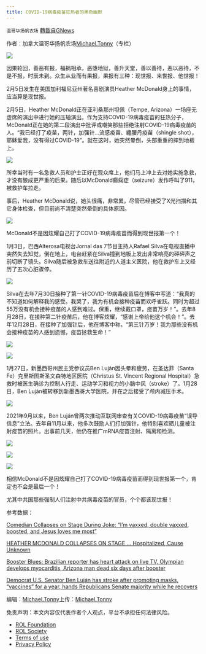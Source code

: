 ```yaml
---
title: COVID-19病毒疫苗狂热者的黑色幽默
---
```

`温哥华扬帆农场` [轉載自GNews](https://gnews.org/zh-hans/1970887/)

作者：加拿大温哥华扬帆农场[Michael.Tonny](https://gnews.org/zh-hans/author/michaeltonny/)（专栏）

![](https://assets.gnews.org/wp-content/uploads/2021/12/michael-4.jpg)

因果轮回，善恶有报，福祸相承，恶堕地狱，善升天堂，善以善待，恶以恶待，不是不报，时辰未到。众生从业而有果报，果报有三种：现世报、来世报、他世报！

2月5日发生在美国加利福尼亚州著名喜剧演员Heather McDonald身上的事情，应当算是现世报。

2月5日，Heather McDonald正在亚利桑那州坦佩（Tempe, Arizona）一场座无虚席的演出中进行她的压轴演出。作为支持COVID-19病毒疫苗的狂热分子，McDonald正在她的第二段演出中批评或嘲笑那些拒绝注射COVID-19病毒疫苗的人。“我已经打了疫苗，两针，加强针…流感疫苗、纏腰丹疫苗（shingle shot），耶稣爱我，没有得过COVID-19”。就在这时，她突然晕倒，头部重重的摔到地板上。

![](https://assets.gnews.org/wp-content/uploads/2022/02/e73a64ac92d040b8b6d317ab4fbe9a88_md.jpg)

所幸当时有一名急救人员和护士正好在观众席上，他们马上冲上去对她实施急救，才没有酿成更严重的后果。随后以McDonald癫痫症（seizure）发作呼叫了911，被救护车拉走。

事后，Heather McDonald说，她头很痛，非常累，尽管已经接受了X光扫描和其它身体检查，但目前尚不清楚突然晕倒的具体原因。

![](https://assets.gnews.org/wp-content/uploads/2022/02/Snipaste_2022-02-07_21-51-30.png)

McDonald不是因炫耀自己打了COVID-19病毒疫苗而得到现世报第一个！

1月3日，巴西Alterosa电视台Jornal das 7节目主持人Rafael Silva在电视直播中突然失去知觉，倒在地上，电台赶紧在Silva撞到地板上发出非常响亮的砰砰声之前切断了镜头。Silva随后被急救车送往附近的人道主义医院，他在救护车上又经历了五次心脏骤停。

![](https://assets.gnews.org/wp-content/uploads/2022/02/OGzHJgsJDe2r.mp4_20220207_220541.266.jpg)

Silva在去年7月30日接种了第一针COVID-19病毒疫苗后在博客中写道：“我真的不知道如何解释我的感受。我哭了，我为有机会接种疫苗而欢呼雀跃。同时为超过55万没有机会接种疫苗的人感到难过。保重，继续戴口罩，疫苗万岁！”。去年8月28日，在接种第二针疫苗后，他在博客炫耀，“感谢上帝给他这个机会！”。去年12月28日，在接种了加强针后，他在博客中称，“第三针万岁！我为那些没有机会接种疫苗的人感到遗憾，疫苗拯救生命！”

![](https://assets.gnews.org/wp-content/uploads/2022/02/Rafael-Silva-Second2-768x742-1.png)

![](https://assets.gnews.org/wp-content/uploads/2022/02/Rafael-Silva-booster.png)

1月27日，新墨西哥州民主党参议员Ben Luján因头晕和疲劳，在圣达菲（Santa Fe）克里斯图斯圣文森特地区医院（Christus St. Vincent Regional Hospital）急救时被医生确诊为控制人行走、运动学习和视力的小脑中风（stroke）了。1月28日，Ben Luján被转移到新墨西哥大学医院，并在之后接受了颅内减压手术。

![](https://assets.gnews.org/wp-content/uploads/2022/02/Ben-Lujan-cerebellum-768x692-1.png)

2021年9月以来，Ben Luján曾两次推动互联网审查有关COVID-19病毒疫苗“误导信息”立法。去年自11月以来，他多次鼓励人们打加强针，他特别喜欢晒儿童被注射疫苗的照片。出事前几天，他仍在推广mRNA疫苗注射、隔离和检测。

![](https://assets.gnews.org/wp-content/uploads/2022/02/Ben-Lujan-Vaccine2.png)

![](https://assets.gnews.org/wp-content/uploads/2022/02/Ben-Lujan-censorship1.png)

![](https://assets.gnews.org/wp-content/uploads/2022/02/Ben-Lujan-Jan-18.png)

相信McDonald不是因炫耀自己打了COVID-19病毒疫苗而得到现世报第一个，肯定也不会是最后一个！

尤其中共国那些强制人们注射中共病毒疫苗的官员，个个都该现世报！

参考数据：

[Comedian Collapses on Stage During Joke: “I’m vaxxed, double vaxxed, boosted, and Jesus loves me most”](https://healthimpactnews.com/2022/comedian-collapses-on-stage-during-joke-im-vaxxed-double-vaxxed-boosted-and-jesus-loves-me-most/)

[HEATHER MCDONALD COLLAPSES ON STAGE … Hospitalized, Cause Unknown](https://www.tmz.com/2022/02/06/heather-mcdonald-comedian-collapses-hospitalized-show/)

[Booster Blues: Brazilian reporter has heart attack on live TV, Olympian develops myocarditis, Arizona man dead six days after booster](https://thecovidblog.com/2022/01/10/booster-blues-brazilian-reporter-has-heart-attack-on-live-tv-olympian-develops-myocarditis-arizona-man-dead-six-days-after-booster/)

[Democrat U.S. Senator Ben Luján has stroke after promoting masks, “vaccines” for a year, hands Republicans Senate majority while he recovers](https://thecovidblog.com/2022/02/04/democrat-u-s-senator-ben-lujan-has-stroke-after-promoting-masks-vaccines-for-a-year-hands-republicans-senate-majority-while-he-recovers/)

编辑：[Michael.Tonny](https://gnews.org/zh-hans/author/michaeltonny/)上传：[Michael.Tonny](https://gnews.org/zh-hans/author/michaeltonny/)

 

免责声明：本文内容仅代表作者个人观点，平台不承担任何法律风险。

- [ROL Foundation](https://rolfoundation.org/)
- [ROL Society](https://rolsociety.org/)
- [Terms of use](https://gnews.org/terms-of-use-3/)
- [Privacy Policy](https://gnews.org/privacy-policy/)
